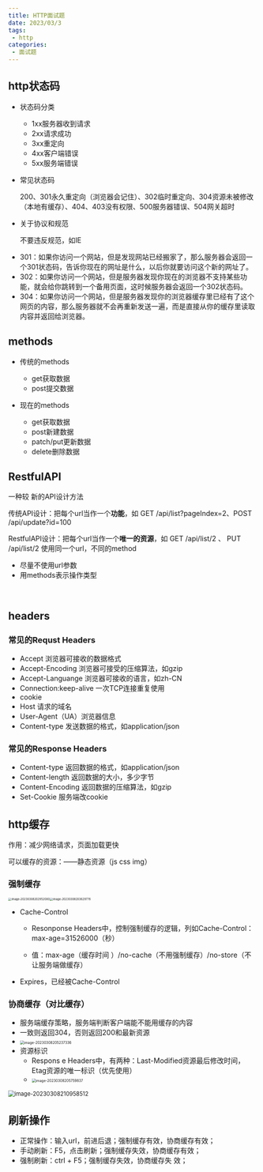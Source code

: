 ```yaml
---
title: HTTP面试题
date: 2023/03/3
tags:
 - http
categories:
 - 面试题  
---
```


## http状态码

+ 状态码分类

  + 1xx服务器收到请求
  + 2xx请求成功
  + 3xx重定向
  + 4xx客户端错误
  + 5xx服务端错误

+ 常见状态码 

  200、301永久重定向（浏览器会记住）、302临时重定向、304资源未被修改（本地有缓存）、404、403没有权限、500服务器错误、504网关超时

+ 关于协议和规范 

  不要违反规范，如IE

- 301：如果你访问一个网站，但是发现网站已经搬家了，那么服务器会返回一个301状态码，告诉你现在的网址是什么，以后你就要访问这个新的网址了。
- 302：如果你访问一个网站，但是服务器发现你现在的浏览器不支持某些功能，就会给你跳转到一个备用页面，这时候服务器会返回一个302状态码。
- 304：如果你访问一个网站，但是服务器发现你的浏览器缓存里已经有了这个网页的内容，那么服务器就不会再重新发送一遍，而是直接从你的缓存里读取内容并返回给浏览器。

## methods

+ 传统的methods

  + get获取数据
  + post提交数据

+ 现在的methods  

  + get获取数据
  + post新建数据
  + patch/put更新数据
  + delete删除数据


## RestfulAPI

一种较 新的API设计方法

传统API设计：把每个url当作一个**功能**，如 GET /api/list?pageIndex=2、POST /api/update?id=100

RestfulAPI设计：把每个url当作一个**唯一的资源**，如 GET /api/list/2 、 PUT  /api/list/2 使用同一个url，不同的method

+ 尽量不使用url参数
+ 用methods表示操作类型

​		

## headers

### 常见的Requst Headers  

+ Accept 浏览器可接收的数据格式
+ Accept-Encoding 浏览器可接受的压缩算法，如gzip
+ Accept-Languange 浏览器可接收的语言，如zh-CN
+ Connection:keep-alive 一次TCP连接重复使用
+ cookie
+ Host 请求的域名
+ User-Agent（UA）浏览器信息
+ Content-type 发送数据的格式，如application/json



### 常见的Response Headers

+ Content-type 返回数据的格式，如application/json
+ Content-length 返回数据的大小，多少字节
+ Content-Encoding 返回数据的压缩算法，如gzip
+ Set-Cookie 服务端改cookie

 

## http缓存

作用：减少网络请求，页面加载更快

可以缓存的资源：——静态资源（js  css  img）



### 强制缓存

<img src="C:\Users\cz\AppData\Roaming\Typora\typora-user-images\image-20230308202952000.png" alt="image-20230308202952000" style="zoom: 40%;" /><img src="C:\Users\cz\AppData\Roaming\Typora\typora-user-images\image-20230308203629776.png" alt="image-20230308203629776" style="zoom: 40%;" />

+ Cache-Control

  + Resonponse Headers中，控制强制缓存的逻辑，列如Cache-Control：max-age=31526000（秒）

  + 值：max-age（缓存时间 ）/no-cache（不用强制缓存）/no-store（不让服务端做缓存）

+ Expires，已经被Cache-Control

### 协商缓存（对比缓存）

+ 服务端缓存策略，服务端判断客户端能不能用缓存的内容 
+ 一致则返回304，否则返回200和最新资源
+ <img src="C:\Users\cz\AppData\Roaming\Typora\typora-user-images\image-20230308205237336.png" alt="image-20230308205237336" style="zoom:50%;" />
+ 资源标识
  + Respons e Headers中，有两种：Last-Modified资源最后修改时间，Etag资源的唯一标识（优先使用）
  + <img src="C:\Users\cz\AppData\Roaming\Typora\typora-user-images\image-20230308205759837.png" alt="image-20230308205759837" style="zoom:50%;" />


<img src="C:\Users\cz\AppData\Roaming\Typora\typora-user-images\image-20230308210958512.png" alt="image-20230308210958512" style="zoom: 80%;" />







## 刷新操作 

+ 正常操作：输入url，前进后退；强制缓存有效，协商缓存有效；
+ 手动刷新：F5，点击刷新；强制缓存失效，协商缓存有效；
+ 强制刷新：ctrl + F5；强制缓存失效，协商缓存失 效；

 